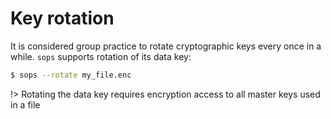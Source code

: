 # Key rotation

It is considered group practice to rotate cryptographic keys every once in a
while. `sops` supports rotation of its data key:

```bash
$ sops --rotate my_file.enc
```

!> Rotating the data key requires encryption access to all master keys used in
a file
